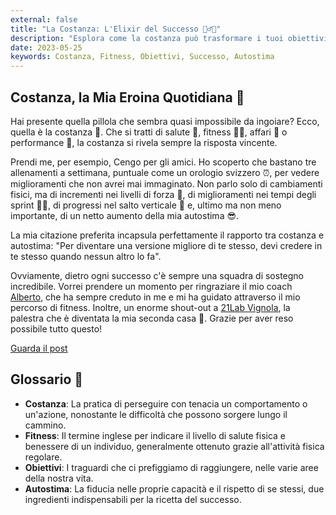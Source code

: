 ```yaml
---
external: false
title: "La Costanza: L'Elixir del Successo 🏋️‍♂️💼"
description: "Esplora come la costanza può trasformare i tuoi obiettivi in realtà, sia che tu stia sollevando pesi in palestra o portando a termine un progetto in ufficio. Non ci sono scorciatoie, solo il potere della costanza!"
date: 2023-05-25
keywords: Costanza, Fitness, Obiettivi, Successo, Autostima
---
```


## Costanza, la Mia Eroina Quotidiana 💪

Hai presente quella pillola che sembra quasi impossibile da ingoiare? Ecco, quella è la costanza 💊. Che si tratti di salute 🍏, fitness 🏋️‍♂️, affari 💼 o performance 🥇, la costanza si rivela sempre la risposta vincente.

Prendi me, per esempio, Cengo per gli amici. Ho scoperto che bastano tre allenamenti a settimana, puntuale come un orologio svizzero ⏰, per vedere miglioramenti che non avrei mai immaginato. Non parlo solo di cambiamenti fisici, ma di incrementi nei livelli di forza 💪, di miglioramenti nei tempi degli sprint 🏃‍♂️, di progressi nel salto verticale 🏀 e, ultimo ma non meno importante, di un netto aumento della mia autostima 😎.

La mia citazione preferita incapsula perfettamente il rapporto tra costanza e autostima: "Per diventare una versione migliore di te stesso, devi credere in te stesso quando nessun altro lo fa".

Ovviamente, dietro ogni successo c'è sempre una squadra di sostegno incredibile. Vorrei prendere un momento per ringraziare il mio coach [Alberto](https://www.instagram.com/coach_alberto.cere/), che ha sempre creduto in me e mi ha guidato attraverso il mio percorso di fitness. Inoltre, un enorme shout-out a [21Lab Vignola](https://www.instagram.com/21lab_vignola/), la palestra che è diventata la mia seconda casa 🏡. Grazie per aver reso possibile tutto questo!

[Guarda il post](https://www.instagram.com/reel/Cqu5tIgOr0U)

## Glossario 📖

- **Costanza**: La pratica di perseguire con tenacia un comportamento o un'azione, nonostante le difficoltà che possono sorgere lungo il cammino.
- **Fitness**: Il termine inglese per indicare il livello di salute fisica e benessere di un individuo, generalmente ottenuto grazie all'attività fisica regolare.
- **Obiettivi**: I traguardi che ci prefiggiamo di raggiungere, nelle varie aree della nostra vita.
- **Autostima**: La fiducia nelle proprie capacità e il rispetto di se stessi, due ingredienti indispensabili per la ricetta del successo.
